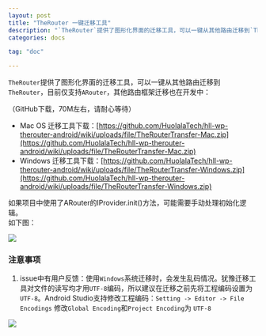 ```yaml
---
layout: post
title: "TheRouter 一键迁移工具"
description: "`TheRouter`提供了图形化界面的迁移工具，可以一键从其他路由迁移到`TheRouter`，目前仅支持`ARouter`，其他路由框架迁移也在开发中。"
categories: docs

tag: "doc" 

---
```



`TheRouter`提供了图形化界面的迁移工具，可以一键从其他路由迁移到`TheRouter`，目前仅支持`ARouter`，其他路由框架迁移也在开发中：

（GitHub下载，70M左右，请耐心等待）  

- Mac OS 迁移工具下载：[https://github.com/HuolalaTech/hll-wp-therouter-android/wiki/uploads/file/TheRouterTransfer-Mac.zip](https://github.com/HuolalaTech/hll-wp-therouter-android/wiki/uploads/file/TheRouterTransfer-Mac.zip) 
- Windows 迁移工具下载：[https://github.com/HuolalaTech/hll-wp-therouter-android/wiki/uploads/file/TheRouterTransfer-Windows.zip](https://github.com/HuolalaTech/hll-wp-therouter-android/wiki/uploads/file/TheRouterTransfer-Windows.zip)

如果项目中使用了ARouter的IProvider.init()方法，可能需要手动处理初始化逻辑。  
如下图：  

<img src="https://p9-juejin.byteimg.com/tos-cn-i-k3u1fbpfcp/7f2cc2b3509f41ccaa11dc9617088033~tplv-k3u1fbpfcp-watermark.image?" class="blog-img"/>



### 注意事项

1. issue中有用户反馈：使用`Windows`系统迁移时，会发生乱码情况。犹豫迁移工具对文件的读写均才用`UTF-8`编码，所以建议在迁移之前先将工程编码设置为`UTF-8`。Android Studio支持修改工程编码：`Setting -> Editor -> File Encodings` 修改`Global Encoding`和`Project Encoding`为 `UTF-8`  

<img src="{{site.url}}/assets/img/image/encode.jpg">


